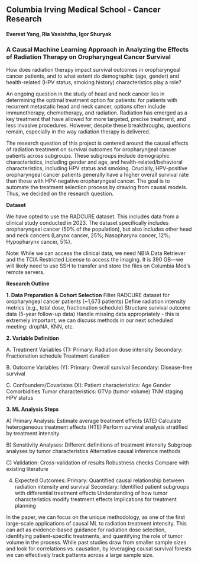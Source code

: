 ## **Columbia Irving Medical School - Cancer Research**

#### **Everest Yang, Ria Vasishtha, Igor Shuryak**

### **A Causal Machine Learning Approach in Analyzing the Effects of Radiation Therapy on Oropharyngeal Cancer Survival**

How does radiation therapy impact survival outcomes in oropharyngeal cancer patients, and to what extent do demographic (age, gender) and health-related (HPV status, smoking history) characteristics play a role?

An ongoing question in the study of head and neck cancer lies in determining the optimal treatment option for patients: for patients with recurrent metastatic head and neck cancer, options often include immunotherapy, chemotherapy, and radiation. Radiation has emerged as a key treatment that have allowed for more targeted, precise treatment, and less invasive procedures. However, despite these breakthroughs, questions remain, especially in the way radiation therapy is delivered. 

The research question of this project is centered around the causal effects of radiation treatment on survival outcomes for oropharyngeal cancer patients across subgroups. These subgroups include demographic characteristics, including gender and age, and health-related/behavioral characteristics, including HPV status and smoking. Crucially, HPV-positive oropharyngeal cancer patients generally have a higher overall survival rate than those with HPV-negative oropharyngeal cancer. The goal is to automate the treatment selection process by drawing from causal models. Thus, we decided on the research question.

**Dataset**

We have opted to use the RADCURE dataset. This includes data from a clinical study conducted in 2023. The dataset specifically includes oropharyngeal cancer (50% of the population), but also includes other head and neck cancers (Larynx cancer, 25%; Nasopharynx cancer, 12%; Hypopharynx cancer, 5%). 

Note: While we can access the clinical data, we need NBIA Data Retriever and the TCIA Restricted License to access the imaging. It is 390 GB—we will likely need to use SSH to transfer and store the files on Columbia Med’s remote servers.

**Research Outline**

**1. Data Preparation & Cohort Selection**
Filter RADCURE dataset for oropharyngeal cancer patients (~1,673 patients)
Define radiation intensity metrics (e.g., total dose, fractionation schedule)
Structure survival outcome data (5-year follow-up data)
Handle missing data appropriately - this is extremely important, we can discuss methods in our next scheduled meeting: dropNA, KNN, etc.

**2. Variable Definition**

A. Treatment Variables (T):
Primary: Radiation dose intensity
Secondary: Fractionation schedule
Treatment duration

B. Outcome Variables (Y):
Primary: Overall survival
Secondary: Disease-free survival

C. Confounders/Covariates (X):
Patient characteristics:
Age
Gender
Comorbidities
Tumor characteristics:
GTVp (tumor volume)
TNM staging
HPV status

**3. ML Analysis Steps**

A) Primary Analysis:
Estimate average treatment effects (ATE)
Calculate heterogeneous treatment effects (HTE)
Perform survival analysis stratified by treatment intensity

B) Sensitivity Analyses:
Different definitions of treatment intensity
Subgroup analyses by tumor characteristics
Alternative causal inference methods

C) Validation:
Cross-validation of results
Robustness checks
Compare with existing literature

4. Expected Outcomes:
Primary: Quantified causal relationship between radiation intensity and survival
Secondary:
Identified patient subgroups with differential treatment effects
Understanding of how tumor characteristics modify treatment effects
Implications for treatment planning

In the paper, we can focus on the unique methodology, as one of the first large-scale applications of causal ML to radiation treatment intensity. This can act as evidence-based guidance for radiation dose selection, identifying patient-specific treatments, and quantifying the role of tumor volume in the process. While past studies draw from smaller sample sizes and look for correlations vs. causation, by leveraging causal survival forests we can effectively track patterns across a large sample size.
